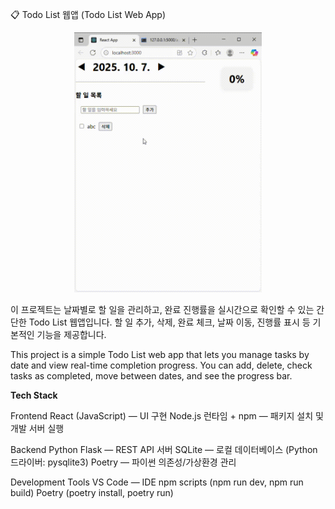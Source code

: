 📋 Todo List 웹앱 (Todo List Web App)
<p align="center">
  <img src="./assets/todolist.gif" alt="Demo" width="300"/>
</p>

이 프로젝트는 날짜별로 할 일을 관리하고, 완료 진행률을 실시간으로 확인할 수 있는 간단한 Todo List 웹앱입니다.
할 일 추가, 삭제, 완료 체크, 날짜 이동, 진행률 표시 등 기본적인 기능을 제공합니다.
  
This project is a simple Todo List web app that lets you manage tasks by date and view real-time completion progress.
You can add, delete, check tasks as completed, move between dates, and see the progress bar.

<b>Tech Stack</b>
  
Frontend
React (JavaScript) — UI 구현
Node.js 런타임 + npm — 패키지 설치 및 개발 서버 실행

Backend
Python Flask — REST API 서버
SQLite — 로컬 데이터베이스 (Python 드라이버: pysqlite3)
Poetry — 파이썬 의존성/가상환경 관리

Development Tools
VS Code — IDE
npm scripts (npm run dev, npm run build)
Poetry (poetry install, poetry run)
